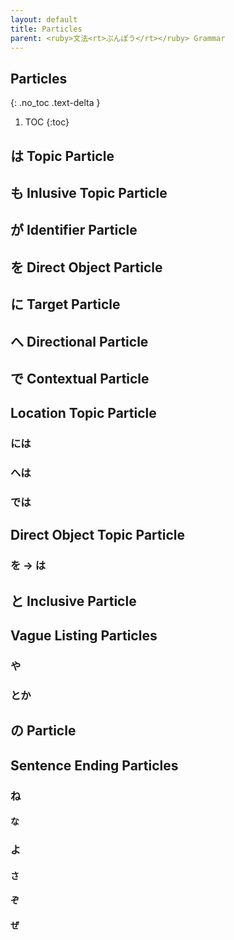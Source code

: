 ```yaml
---
layout: default
title: Particles
parent: <ruby>文法<rt>ぶんぽう</rt></ruby> Grammar
---
```


## Particles
{: .no_toc .text-delta }

1. TOC
{:toc}

## は Topic Particle

## も Inlusive Topic Particle

## が Identifier Particle

## を Direct Object Particle

## に Target Particle

## へ Directional Particle

## で Contextual Particle

## Location Topic Particle
### には
### へは
### では

## Direct Object Topic Particle
### を → は

## と Inclusive Particle

## Vague Listing Particles
### や
### とか

## の Particle

## Sentence Ending Particles
### ね
#### な
### よ
#### さ
#### ぞ
#### ぜ
